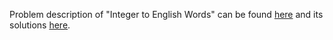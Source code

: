 Problem description of "Integer to English Words" can be found [here](https://leetcode.com/problems/integer-to-english-words/) and its solutions [here](https://github.com/aurimas13/LeetCode-HR-MAANG/blob/main/LeetCode/Python%20Solutions/Integer%20to%20English%20Words/integer.py).
